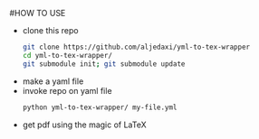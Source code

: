 #HOW TO USE
  - clone this repo
  	```bash
	git clone https://github.com/aljedaxi/yml-to-tex-wrapper
	cd yml-to-tex-wrapper/
	git submodule init; git submodule update
	```
  - make a yaml file
  - invoke repo on yaml file
    ```bash
	python yml-to-tex-wrapper/ my-file.yml
	```
  - get pdf using the magic of LaTeX
